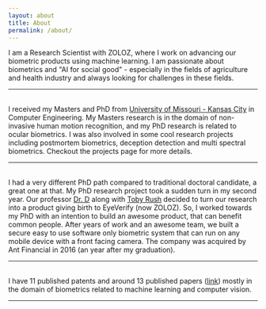 ```yaml
---
layout: about
title: About
permalink: /about/
---
```


I am a Research Scientist with ZOLOZ, where I work on advancing our biometric products using machine learning. I am passionate about biometrics and "AI for social good" - especially in the fields of agriculture and health industry and always looking for challenges in these fields.

---
<br>
I received my Masters and PhD from <a href="https://www.polytechnique.edu/">University of Missouri - Kansas City</a> in Computer Engineering. My Masters research is in the domain of non-invasive human motion recognition, and my PhD research is related to ocular biometrics. I was also involved in some cool research projects including postmortem biometrics, deception detection and multi spectral biometrics. Checkout the projects page for more details.

---
<br>
I had a very different PhD path compared to traditional doctoral candidate, a great one at that. My PhD research project took a sudden turn in my second year. Our professor <a href="http://sce2.umkc.edu/csee/derakhshanir/Main.html">Dr. D</a> along with <a href="https://www.linkedin.com/in/tobiasrush/">Toby Rush</a> decided to turn our research into a product giving birth to EyeVerify (now ZOLOZ). So, I worked towards my PhD with an intention to build an awesome product, that can benefit common people. After years of work and an awesome team, we built a secure easy to use software only biometric system that can run on any mobile device with a front facing camera. The company was acquired by Ant Financial in 2016 (an year after my graduation).

---
<br>
I have 11 published patents and around 13 published papers (<a href="https://scholar.google.com/citations?user=U-WaO8UAAAAJ&hl=en">link</a>) mostly in the domain of biometrics related to machine learning and computer vision.

---
